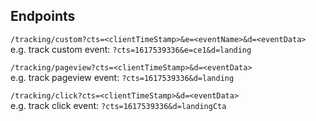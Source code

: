 ## Endpoints
`/tracking/custom?cts=<clientTimeStamp>&e=<eventName>&d=<eventData>`  
e.g. track custom event: `?cts=1617539336&e=ce1&d=landing`  

`/tracking/pageview?cts=<clientTimeStamp>&d=<eventData>`  
e.g. track pageview event: `?cts=1617539336&d=landing`  

`/tracking/click?cts=<clientTimeStamp>&d=<eventData>`  
e.g. track click event: `?cts=1617539336&d=landingCta`
